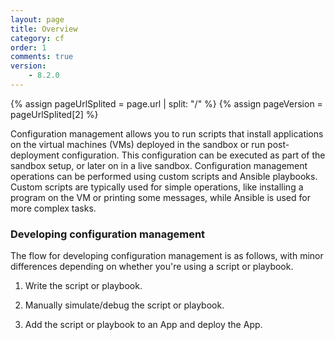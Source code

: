 ```yaml
---
layout: page
title: Overview
category: cf
order: 1
comments: true
version:
    - 8.2.0
---
```


{% assign pageUrlSplited = page.url | split: "/" %}
{% assign pageVersion = pageUrlSplited[2] %}

Configuration management allows you to run scripts that install applications on the virtual machines (VMs) deployed in the sandbox or run post-deployment configuration. This configuration can be executed as part of the sandbox setup, or later on in a live sandbox. Configuration management operations can be performed using custom scripts and Ansible playbooks. Custom scripts are typically used for simple operations, like installing a program on the VM or printing some messages, while Ansible is used for more complex tasks.

### Developing configuration management

The flow for developing configuration management is as follows, with minor differences depending on whether you're using a script or playbook.

1) Write the script or playbook.

2) Manually simulate/debug the script or playbook.

3) Add the script or playbook to an App and deploy the App.
